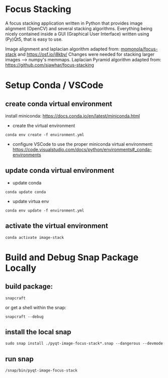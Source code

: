 # Focus Stacking
A focus stacking application written in Python that provides image alignment (OpenCV) and several stacking algorithms. Everything being nicely contained inside a GUI (Graphical User Interface) written using (Py)Qt5, that is easy to use. 

Image alignment and laplacian algorithm adapted from: [momonola/focus-stack](https://github.com/momonala/focus-stack) and https://osf.io/j8kby/ Changes were needed for stacking larger images --> numpy's memmaps.
Laplacian Pyramid algorithm adapted from: https://github.com/sjawhar/focus-stacking


# Setup Conda / VSCode

## create conda virtual environment

 install miniconda: https://docs.conda.io/en/latest/miniconda.html
- create the virtual environment
```
conda env create -f environment.yml
```
- configure VSCode to use the proper miniconda virtual environment: https://code.visualstudio.com/docs/python/environments#_conda-environments

## update conda virtual environment
- update conda
```
conda update conda
```
- update virtua env
```
conda env update -f environment.yml
```

## activate the virtual environment
```
conda activate image-stack
```
# Build and Debug Snap Package Locally
## build package:
```
snapcraft
```
or get a shell within the snap:
```
snapcraft --debug
```

## install the local snap
```
sudo snap install ./pyqt-image-focus-stack*.snap --dangerous --devmode
```

## run snap
```
/snap/bin/pyqt-image-focus-stack
```
<!--stackedit_data:
eyJoaXN0b3J5IjpbLTQyNDUzNDUzNywtMTg5NTc0OTUwNl19
-->